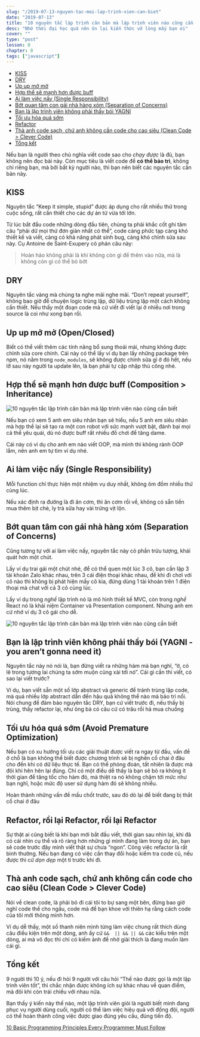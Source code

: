 ```yaml
---
slug: "/2019-07-13-nguyen-tac-moi-lap-trinh-vien-can-biet"
date: "2019-07-13"
title: "10 nguyên tắc lập trình căn bản mà lập trình viên nào cũng cần biết"
desc: "Nhớ thời đại học quá nên ôn lại kiến thức vở lòng mấy bạn ơi"
cover: ""
type: "post"
lesson: 0
chapter: 0
tags: ["javascript"]
---
```


<!-- TOC -->

- [KISS](#KISS)
- [DRY](#DRY)
- [Up up mở mở](#Up-up-m%E1%BB%9F-m%E1%BB%9F)
- [Hợp thể sẽ mạnh hơn được buff](#H%E1%BB%A3p-th%E1%BB%83-s%E1%BA%BD-m%E1%BA%A1nh-h%C6%A1n-%C4%91%C6%B0%E1%BB%A3c-buff)
- [Ai làm việc nấy (Single Responsibility)](#Ai-l%C3%A0m-vi%E1%BB%87c-n%E1%BA%A5y-Single-Responsibility)
- [Bớt quan tâm con gái nhà hàng xóm (Separation of Concerns)](#B%E1%BB%9Bt-quan-t%C3%A2m-con-g%C3%A1i-nh%C3%A0-h%C3%A0ng-x%C3%B3m-Separation-of-Concerns)
- [Bạn là lập trình viên không phải thầy bói YAGNI](#B%E1%BA%A1n-l%C3%A0-l%E1%BA%ADp-tr%C3%ACnh-vi%C3%AAn-kh%C3%B4ng-ph%E1%BA%A3i-th%E1%BA%A7y-b%C3%B3i-YAGNI)
- [Tối ưu hóa quá sớm](#T%E1%BB%91i-%C6%B0u-h%C3%B3a-qu%C3%A1-s%E1%BB%9Bm)
- [Refactor](#Refactor)
- [Thà anh code sạch, chứ anh không cần code cho cao siêu (Clean Code > Clever Code)](#Th%C3%A0-anh-code-s%E1%BA%A1ch-ch%E1%BB%A9-anh-kh%C3%B4ng-c%E1%BA%A7n-code-cho-cao-si%C3%AAu-Clean-Code--Clever-Code)
- [Tổng kết](#T%E1%BB%95ng-k%E1%BA%BFt)

<!-- /TOC -->



Nếu bạn là người theo chủ nghĩa viết code sao cho *chạy được* là đủ, bạn không nên đọc bài này. Còn mục tiêu là viết code để **có thể bảo trì**, không chỉ riêng bạn, mà bởi bất kỳ người nào, thì bạn nên biết các nguyên tắc căn bản này.

## KISS

Nguyên tắc “Keep it simple, stupid” được áp dụng cho rất nhiều thứ trong cuộc sống, rất cần thiết cho các dự án từ vừa tới lớn.

Từ lúc bắt đầu code những dòng đầu tiên, chúng ta phải khắc cốt ghi tâm câu “phải dữ mọi thứ đơn giản nhất có thể”, code càng phức tạp càng khó thiết kế và viết, càng có khả năng phát sinh bug, càng khó chỉnh sửa sau này. Cụ Antoine de Saint-Exupery có phán câu này:
> Hoàn hảo không phải là khi không còn gì để thêm vào nữa, mà là không còn gì có thể bỏ bớt

## DRY

Nguyên tắc vàng mà chúng ta nghe mãi nghe mãi. “Don’t repeat yourself”, không bao giờ để chuyện logic trùng lặp, dữ liệu trùng lặp một cách không cần thiết. Nếu thấy một đoạn code mà cứ viết đi viết lại ở nhiều nơi trong source là coi như xong bạn rồi.

## Up up mở mở (Open/Closed)

Biết có thể viết thêm các tính năng bổ sung thoải mái, nhưng không được chỉnh sửa core chính. Cái này có thể lấy ví dụ bạn lấy những package trên npm, nó nằm trong `node_modules`, sẽ không được chỉnh sửa gì ở đó hết, nếu lỡ sau này người ta update lên, là bạn phải tự cập nhập thủ công nhé.

## Hợp thể sẽ mạnh hơn được buff (Composition > Inheritance)

![10 nguyên tắc lập trình căn bản mà lập trình viên nào cũng cần biết](https://wegotthiscovered.com/wp-content/uploads/2018/08/Power-Rangers-Movie-Blu-ray-cover-art-1.jpg)

Nếu bạn có xem 5 anh em siêu nhân bạn sẽ hiểu, nếu 5 anh em siêu nhân mà hợp thể lại sẽ tạo ra một con robot với sức mạnh vượt bật, đánh bại mọi cả thể yêu quái, dù nó được buff rất nhiều đồ chơi để tăng dame.

Cái này có ví dụ cho anh em nào viết OOP, mà mình thì không rành OOP lắm, nên anh em tự tìm ví dụ nhé.

## Ai làm việc nấy (Single Responsibility)

Mỗi function chỉ thực hiện một nhiệm vụ duy nhất, không ôm đồm nhiều thứ cùng lúc.

Nếu xác định ra đường là đi ăn cơm, thì ăn cơm rồi về, không có sẵn tiền mua thêm bịt chè, ly trà sữa hay vài trứng vịt lộn.

## Bớt quan tâm con gái nhà hàng xóm (Separation of Concerns)

Cũng tương tự với ai làm việc nấy, nguyên tắc này có phần trừu tượng, khái quát hơn một chút.

Lấy ví dụ trai gái một chút nhé, để có thể quen một lúc 3 cô, bạn cần lập 3 tài khoản Zalo khác nhau, trên 3 cái điện thoại khác nhau, để khi đi chơi với cô nào thì không bị phát hiện mấy cô kia, đừng dùng 1 tài khoản trên 1 điện thoại mà chat với cả 3 cô cùng lúc.

Lấy ví dụ trong *nghề* lập trình nó là mô hình thiết kế MVC, còn trong *nghề* React nó là khái niệm Container và Presentation component. Nhưng anh em cứ nhớ ví dụ 3 cô gái cho dễ.

![10 nguyên tắc lập trình căn bản mà lập trình viên nào cũng cần biết](https://static.makeuseof.com/wp-content/uploads/2017/10/programming-principle-mvc-pattern.png)


## Bạn là lập trình viên không phải thầy bói (YAGNI - you aren’t gonna need it)

Nguyên tắc này nó nói là, bạn đừng viết ra những hàm mà bạn nghĩ, “ờ, có lẽ trong tương lai chúng ta sớm muộn cũng xài tới nó”. Cái gì cần thì viết, có sao lại viết trước?

Ví dụ, bạn viết sẵn một số lớp abstract và generic để tránh trùng lặp code, mà quá nhiều lớp abstract dẫn đến hậu quả không thể nào mà bảo trì nổi. Nói chung để đảm bảo nguyên tắc DRY, bạn cứ viết trước đi, nếu thấy bị trùng, thầy refactor lại, như ông bà có câu cứ có trâu rồi hả mua chuồng

## Tối ưu hóa quá sớm (Avoid Premature Optimization)

Nếu bạn có xu hướng tối ưu các giải thuật được viết ra ngay từ đầu, vấn đề ở chỗ là bạn không thể biết được chương trình sẽ bị nghẽn cổ chai ở đâu cho đến khi có dữ liệu thực tế. Bạn có thể phỏng đoán, tất nhiên là được mà đôi khi hên hên lại đúng. Chỉ có một điều dễ thấy là bạn sẽ bỏ ra không ít thời gian để tăng tốc cho hàm đó, mà thiệt ra nó không chậm tới mức như bạn nghĩ, hoặc mức độ user sử dụng hàm đó sẽ không nhiều.

Hoàn thành những vấn đề mấu chốt trước, sau đó dò lại để biết đang bị thắt cổ chai ở đâu

## Refactor, rồi lại Refactor, rồi lại Refactor

Sự thật ai cũng biết là khi bạn mới bắt đầu viết, thời gian sau nhìn lại, khi đã có cái nhìn cụ thể và rõ ràng hơn những gì mình đang làm trong dự án, bạn sẽ code trước đây mình viết thật sự chưa “ngon”. Công việc refactor là rất bình thường. Nếu bạn đang có việc cần thay đổi hoặc kiểm tra code cũ, nếu được thì cứ *dọn dẹp* một tí trước khi đi.

## Thà anh code sạch, chứ anh không cần code cho cao siêu (Clean Code > Clever Code)

Nói về clean code, là phải bỏ đi cái tôi to bự sang một bên, đừng bao giờ nghĩ code thế cho ngầu, code mà để bạn khoe với thiên hạ rằng cách code của tôi mới thông minh hơn.

Ví dụ dễ thấy, một số thanh niên mình từng làm việc chung rất thích dùng câu điều kiện trên một dòng, anh ấy cứ `&&  || && || &&` các kiểu trên một dòng, ai mà vô đọc thì chỉ có kiếm ảnh để nhờ giải thích là đang muốn làm cái gì.

## Tổng kết

9 người thì 10 ý, nếu đi hỏi 9 người với câu hỏi “Thế nào được gọi là một lập trình viên tốt”, thì chắc nhận được không ích sự khác nhau về quan điểm, mà đôi khi còn trái chiều với nhau nữa.

Bạn thấy ý kiến này thế nào, một lập trình viên giỏi là người biết mình đang phục vụ người dùng cuối, người có thể làm việc hiệu quả với đồng đội, người có thể hoàn thành công việc được giao đúng yêu cầu, đúng tiến độ.


<a target="_blank" rel="noopener noreferrer" href="https://www.makeuseof.com/tag/basic-programming-principles/">10 Basic Programming Principles Every Programmer Must Follow</a>
